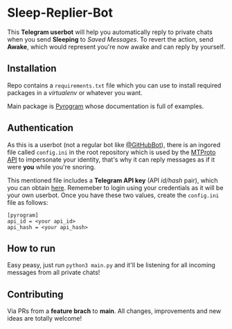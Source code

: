 # Sleep-Replier-Bot
This **Telegram userbot** will help you automatically reply to private chats when you send **Sleeping** to *Saved Messages*. To revert the action, send **Awake**, which would represent you're now awake and can reply by yourself.

## Installation
Repo contains a `requirements.txt` file which you can use to install required packages in a *virtualenv* or whatever you want.

Main package is [Pyrogram](https://docs.pyrogram.org/) whose documentation is full of examples.

## Authentication
As this is a userbot (not a regular bot like [@GitHubBot](https://t.me/GithubBot)), 
there is an ingored file called `config.ini` in the root repository which is used by the [MTProto API](https://core.telegram.org/mtproto) 
to impersonate your identity, that's why it can reply messages as if it were **you** while you're snoring.

This mentioned file includes a **Telegram API key** (API *id/hash* pair), which you can obtain [here](https://my.telegram.org/auth?to=apps). 
Rememeber to login using your credentials as it will be your own userbot. Once you have these two values, create the `config.ini` file as follows:
```
[pyrogram]
api_id = <your api_id>
api_hash = <your api_hash>
```

## How to run
Easy peasy, just run `python3 main.py` and it'll be listening for all incoming messages from all private chats!


## Contributing
Via PRs from a **feature brach** to **main**. All changes, improvements and new ideas are totally welcome!
